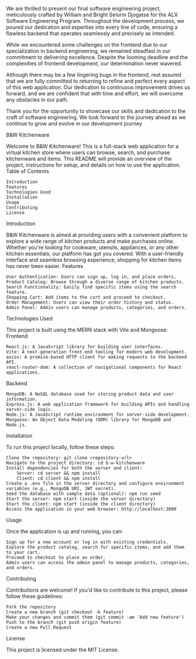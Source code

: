 We are thrilled to present our final software engineering project, meticulously crafted by William and Bright Selorm Djogatse for the ALX Software Engineering Program. Throughout the development process, we poured our dedication and expertise into every line of code, ensuring a flawless backend that operates seamlessly and precisely as intended.

While we encountered some challenges on the frontend due to our specialization in backend engineering, we remained steadfast in our commitment to delivering excellence. Despite the looming deadline and the complexities of frontend development, our determination never wavered.

Although there may be a few lingering bugs in the frontend, rest assured that we are fully committed to returning to refine and perfect every aspect of this web application. Our dedication to continuous improvement drives us forward, and we are confident that with time and effort, we will overcome any obstacles in our path.

Thank you for the opportunity to showcase our skills and dedication to the craft of software engineering. We look forward to the journey ahead as we continue to grow and evolve in our development journey

B&W Kitchenware

Welcome to B&W Kitchenware! This is a full-stack web application for a virtual kitchen store where users can browse, search, and purchase kitchenware and items. This README will provide an overview of the project, instructions for setup, and details on how to use the application.
Table of Contents

    Introduction
    Features
    Technologies Used
    Installation
    Usage
    Contributing
    License

Introduction

B&W Kitchenware is aimed at providing users with a convenient platform to explore a wide range of kitchen products and make purchases online. Whether you're looking for cookware, utensils, appliances, or any other kitchen essentials, our platform has got you covered. With a user-friendly interface and seamless browsing experience, shopping for kitchen items has never been easier.
Features

    User Authentication: Users can sign up, log in, and place orders.
    Product Catalog: Browse through a diverse range of kitchen products.
    Search Functionality: Easily find specific items using the search feature.
    Shopping Cart: Add items to the cart and proceed to checkout.
    Order Management: Users can view their order history and status.
    Admin Panel: Admin users can manage products, categories, and orders.

Technologies Used

This project is built using the MERN stack with Vite and Mongoose:
Frontend

    React.js: A JavaScript library for building user interfaces.
    Vite: A next-generation front-end tooling for modern web development.
    axios: A promise-based HTTP client for making requests to the backend API.
    react-router-dom: A collection of navigational components for React applications.

Backend

    MongoDB: A NoSQL database used for storing product data and user information.
    Express.js: A web application framework for building APIs and handling server-side logic.
    Node.js: A JavaScript runtime environment for server-side development.
    Mongoose: An Object Data Modeling (ODM) library for MongoDB and Node.js.

Installation

To run this project locally, follow these steps:

    Clone the repository: git clone <repository-url>
    Navigate to the project directory: cd b-w-kitchenware
    Install dependencies for both the server and client:
        Server: cd server && npm install
        Client: cd client && npm install
    Create a .env file in the server directory and configure environment variables (e.g., MongoDB URI, JWT secret).
    Seed the database with sample data (optional): npm run seed
    Start the server: npm start (inside the server directory)
    Start the client: npm start (inside the client directory)
    Access the application in your web browser: http://localhost:3000

Usage

Once the application is up and running, you can:

    Sign up for a new account or log in with existing credentials.
    Explore the product catalog, search for specific items, and add them to your cart.
    Proceed to checkout to place an order.
    Admin users can access the admin panel to manage products, categories, and orders.

Contributing

Contributions are welcome! If you'd like to contribute to this project, please follow these guidelines:

    Fork the repository
    Create a new branch (git checkout -b feature)
    Make your changes and commit them (git commit -am 'Add new feature')
    Push to the branch (git push origin feature)
    Create a new Pull Request

License

This project is licensed under the MIT License.

